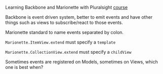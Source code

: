 Learning Backbone and Marionette with Pluralsight [course](https://app.pluralsight.com/library/courses/marionette-fundamentals/table-of-contents)

Backbone is event driven system, better to emit events and have other things such as views to subscribe/react to those events.

Marionette standard to name events separated by colon.

`Marionette.ItemView.extend` must specify a `template`

`Marionette.CollectionView.extend` must specify a `childView`

Sometimes events are registered on Models, sometimes on Views, which one is best when?
